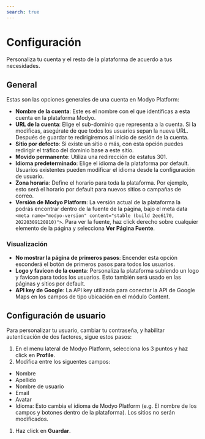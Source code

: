 ```yaml
---
search: true
---
```


# Configuración

Personaliza tu cuenta y el resto de la plataforma de acuerdo a tus necesidades.

## General

Estas son las opciones generales de una cuenta en Modyo Platform:

* **Nombre de la cuenta**: Este es el nombre con el que identificas a esta cuenta en la plataforma Modyo.
* **URL de la cuenta**: Elige el sub-dominio que representa a la cuenta. Si la modificas, asegúrate de que todos los usuarios sepan la nueva URL. Después de guardar te redirigiremos al inicio de sesión de la cuenta.
* **Sitio por defecto**: Si existe un sitio o más, con esta opción puedes redirigir el tráfico del dominio base a este sitio.
* **Movido permanente**: Utiliza una redirección de estatus 301.
* **Idioma predeterminado**: Elige el idioma de la plataforma por default. Usuarios existentes pueden modificar el idioma desde la configuración de usuario.
* **Zona horaria**: Define el horario para toda la plataforma. Por ejemplo, esto será el horario por default para nuevos sitios o campañas de correo.
* **Versión de Modyo Platform**: La versión actual de la plataforma la podrás encontrar dentro de la fuente de la página, bajo el meta data `<meta name="modyo-version" content="stable (build 2ee6170, 20220309120810)">`. Para ver la fuente, haz click derecho sobre cualquier elemento de la página y selecciona **Ver Página Fuente**. 

### Visualización

* **No mostrar la página de primeros pasos**: Encender esta opción esconderá el botón de primeros pasos para todos los usuarios.
* **Logo y favicon de la cuenta**: Personaliza la plataforma subiendo un logo y favicon para todos los usuarios. Esto también será usado en las páginas y sitios por default.
* **API key de Google**: La API key utilizada para conectar la API de Google Maps en los campos de tipo ubicación en el módulo Content.

## Configuración de usuario

Para personalizar tu usuario, cambiar tu contraseña, y habilitar autenticación de dos factores, sigue estos pasos: 

1. En el menu lateral de Modyo Platform, selecciona los 3 puntos y haz click en **Profile**.
1. Modifica entre los siguentes campos:
  - Nombre
  - Apellido
  - Nombre de usuario
  - Email
  - Avatar
  - Idioma: Esto cambia el idioma de Modyo Platform (e.g. El nombre de los campos y botones dentro de la plataforma). Los sitios no serán modificados.
1. Haz click en **Guardar**.
